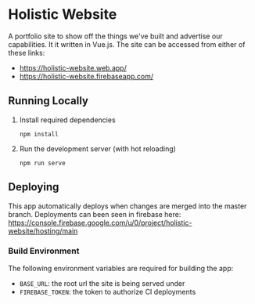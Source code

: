 # Holistic Website
A portfolio site to show off the things we've built and advertise our capabilities. It it written in Vue.js. The site can be accessed from either of these links:
- https://holistic-website.web.app/
- https://holistic-website.firebaseapp.com/

## Running Locally
1. Install required dependencies
	```
	npm install
	```

2. Run the development server (with hot reloading)
	```
	npm run serve
	```

## Deploying
This app automatically deploys when changes are merged into the master branch. Deployments can been seen in firebase here: https://console.firebase.google.com/u/0/project/holistic-website/hosting/main

### Build Environment
The following environment variables are required for building the app:
- `BASE_URL`: the root url the site is being served under
- `FIREBASE_TOKEN`: the token to authorize CI deployments